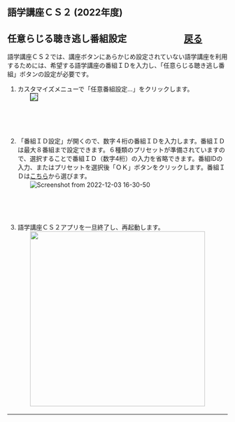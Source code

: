 ## 語学講座ＣＳ２ (2022年度) 
## 任意らじる聴き逃し番組設定　　　　　　 [戻る](https://csreviser.github.io/CaptureStream2/)              

語学講座ＣＳ２では、講座ボタンにあらかじめ設定されていない語学講座を利用するためには、希望する語学講座の番組ＩＤを入力し、「任意らじる聴き逃し番組」ボタンの設定が必要です。 　　　　　　　

1. カスタマイズメニューで「任意番組設定...」をクリックします。            
　　<img src="https://user-images.githubusercontent.com/46049273/202652109-c643f46f-d1f6-4433-ba4f-d3a21e339537.png" border="1">
## 　　　　　  




  
2. 「番組ＩＤ設定」が開くので、数字４桁の番組ＩＤを入力します。番組ＩＤは最大８番組まで設定できます。６種類のプリセットが準備されていますので、選択することで番組ＩＤ（数字4桁）の入力を省略できます。番組IDの入力、またはプリセットを選択後「ＯＫ」ボタンをクリックします。番組ＩＤは[こちら](https://csreviser.github.io/CaptureStream2/courses_name)から選びます。    
　　![Screenshot from 2022-12-03 16-30-50](https://user-images.githubusercontent.com/46049273/205430510-96fa8649-a622-45e9-b8bc-1b66566145e0.png)
## 　　　　　　  





3.  語学講座ＣＳ２アプリを一旦終了し、再起動します。  
　　<img src="https://user-images.githubusercontent.com/46049273/206835938-086dca1c-63a3-4a72-8728-7155e9ba8405.png" width="400"> 

*** 
 <link rel="shortcut icon" type="image/x-icon" href="https://avatars.githubusercontent.com/u/46049273?v=4">
 <meta name="twitter:image:src" content="https://avatars.githubusercontent.com/u/46049273?v=4">
